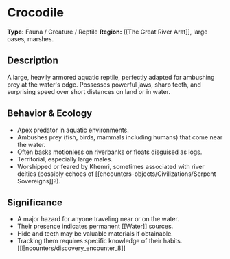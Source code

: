 # Crocodile

**Type:** Fauna / Creature / Reptile
**Region:** [[The Great River Arat]], large oases, marshes.

## Description
A large, heavily armored aquatic reptile, perfectly adapted for ambushing prey at the water's edge. Possesses powerful jaws, sharp teeth, and surprising speed over short distances on land or in water.

## Behavior & Ecology
*   Apex predator in aquatic environments.
*   Ambushes prey (fish, birds, mammals including humans) that come near the water.
*   Often basks motionless on riverbanks or floats disguised as logs.
*   Territorial, especially large males.
*   Worshipped or feared by Khemri, sometimes associated with river deities (possibly echoes of [[encounters-objects/Civilizations/Serpent Sovereigns]]?).

## Significance
*   A major hazard for anyone traveling near or on the water.
*   Their presence indicates permanent [[Water]] sources.
*   Hide and teeth may be valuable materials if obtainable.
*   Tracking them requires specific knowledge of their habits. [[Encounters/discovery_encounter_8]] 